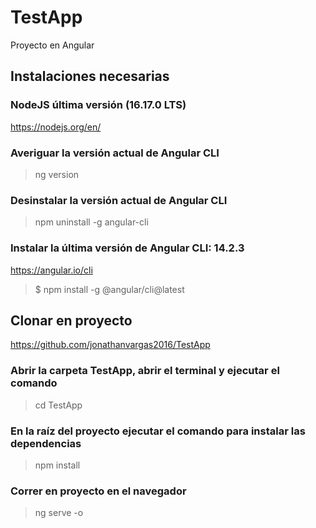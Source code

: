 # TestApp
Proyecto en Angular

## Instalaciones necesarias
### NodeJS última versión (16.17.0 LTS)

https://nodejs.org/en/

### Averiguar la versión actual de Angular CLI
> ng version

### Desinstalar la versión actual de Angular CLI
> npm uninstall -g angular-cli

### Instalar la última versión de Angular CLI: 14.2.3
https://angular.io/cli 
>$ npm install -g @angular/cli@latest

## Clonar en proyecto
https://github.com/jonathanvargas2016/TestApp

### Abrir la carpeta TestApp, abrir el terminal y ejecutar el comando
> cd TestApp

### En la raíz del proyecto ejecutar el comando para instalar las dependencias

> npm install

### Correr en proyecto en el navegador

> ng serve -o
